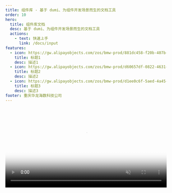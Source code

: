```yaml
---
title: 组件库 - 基于 dumi、为组件开发场景而生的文档工具
order: 10
hero:
  title: 组件库文档
  desc: 基于 dumi、为组件开发场景而生的文档工具
  actions:
    - text: 快速上手
      link: /docs/input
features:
  - icon: https://gw.alipayobjects.com/zos/bmw-prod/881dc458-f20b-407b-947a-95104b5ec82b/k79dm8ih_w144_h144.png
    title: 标题1
    desc: 描述1
  - icon: https://gw.alipayobjects.com/zos/bmw-prod/d60657df-0822-4631-9d7c-e7a869c2f21c/k79dmz3q_w126_h126.png
    title: 标题2
    desc: 描述2
  - icon: https://gw.alipayobjects.com/zos/bmw-prod/d1ee0c6f-5aed-4a45-a507-339a4bfe076c/k7bjsocq_w144_h144.png
    title: 标题3
    desc: 描述3
footer: 重庆华龙海数科技公司
---
```


<video style="width: 100%; height: 'auto'" src="/intro.mp4" muted poster="/poster.png" autoplay="autoplay" loop="loop" type="video/mp4"></video>
